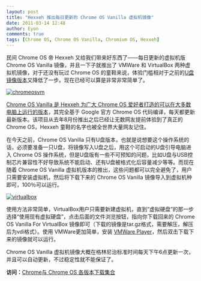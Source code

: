```yaml
---
layout: post
title: "Hexxeh 推出每日更新的 Chrome OS Vanilla 虚拟机镜像"
date: 2011-03-14 12:48
author: Eyon
comments: true
tags: [Chrome OS, Chrome OS Vanilla, Chromium OS, Hexxeh]
---
```

民间 Chrome OS 帝 Hexxeh 又给我们带来好东西了——每日更新的虚拟机版 Chrome OS Vanilla 镜像，并且一下子就推出了 VMWare 和 VirtualBox 两种虚拟机镜像，对于还没有玩过 Chrome OS 的童鞋来说，体验门槛相对于之前的[U盘镜像版本](http://www.chromi.org/archives/6509)又降低了一步。现在已经可以算是非常非常简单了。

<a href="http://img.chromi.org/2011/03/chromeosvm.png">![](http://img.chromi.org/2011/03/chromeosvm.png "chromeosvm")</a>

[Chrome OS Vanilla 是 Hexxeh 为广大 Chrome OS 爱好者打造的可以在大多数电脑上运行的版本](http://www.chromi.org/archives/6509)，其完全基于 Google 官方 Chrome OS 代码编译，每天都更新最新版本。该项目从去年8月份推出之后已经让无数网友提前体验到了真正的 Chrome OS，Hexxeh 童鞋的名字也被全世界大量网友记住。

在今天之前，Chrome OS Vanilla 只有U盘版本，也就是说想要这个操作系统的话，必须要准备一只U盘，将镜像写入U盘之后，用这个可启动的U盘引导电脑进入 Chrome OS 操作系统，但是U盘版有一些不可预知的问题，比如U盘与USB控制芯片兼容性不好导致系统不能启动、还有U盘被格式化后容量减少等等。而现在随着 Chrome OS Vanilla 虚拟机版本的推出，这些问题都可以完全避免了，用户只需要安装虚拟机，然后将下载下来的 Chrome OS Vanilla 镜像导入到虚拟机种即可，100％可以运行。

<a href="http://img.chromi.org/2011/03/virtualbox.png">![](http://img.chromi.org/2011/03/virtualbox.png "virtualbox")</a>

使用方法非常简单，VirtualBox用户只需要新建虚拟机，直到“虚拟硬盘”的那一步选择“使用现有虚拟硬盘”，点击后面的文件浏览按钮，指向你下载回来的 Chrome OS Vanilla For VirtualBox 镜像即可（下载的镜像是tar.gz格式，需要解压，解压后为vdi格式）。使用 VMWare更加简单，安装 [VMWare Player](http://www.vmware.com/products/player/)，然后双击下载下来的镜像就可以运行。

Chrome OS Vanilla 虚拟机镜像大概在格林尼治标准​​时间每天下午6点更新一次，并且可以自动更新，不过稳定性就不能保证了。

**访问：**[Chrome与 Chrome OS 各版本下载集合](http://www.chromi.org/chromedownload)
